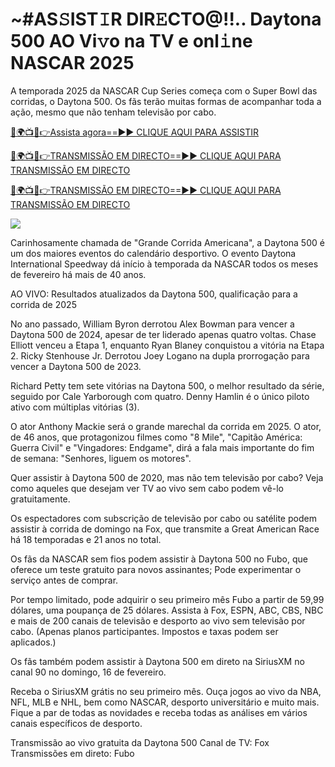 # ~#AS𝚂IST𝙸R DIR𝙴CTO@!!.. Daytona 500 AO Vi𝚟o na TV e onl𝚒ne NASCAR 2025 #

A temporada 2025 da NASCAR Cup Series começa com o Super Bowl das corridas, o Daytona 500. Os fãs terão muitas formas de acompanhar toda a ação, mesmo que não tenham televisão por cabo.

[🔴🌍📺📱👉Assista agora==►► CLIQUE AQUI PARA ASSISTIR](https://t.co/BZ3uwsHPH6)

[🔴🌍📺📱👉TRANSMISSÃO EM DIRECTO==►► CLIQUE AQUI PARA TRANSMISSÃO EM DIRECTO](https://t.co/BZ3uwsHPH6)

[🔴🌍📺📱👉TRANSMISSÃO EM DIRECTO==►► CLIQUE AQUI PARA TRANSMISSÃO EM DIRECTO](https://t.co/BZ3uwsHPH6)

<a href="https://t.co/BZ3uwsHPH6" rel="nofollow" data-target="animated-image.originalLink"><img src="https://camo.githubusercontent.com/1be82823e85778f8a57db5ea2a2e46822e8721e5be32dc31a466a7df3bb16d49/68747470733a2f2f636c6173736963616c7363686f6f6c6f6662616c6c65746c692e636f6d2f6e686b2f72676273727465672e676966" data-canonical-src="https://classicalschoolofballetli.com/nhk/rgbsrteg.gif" style="max-width: 100%; display: inline-block;" data-target="animated-image.originalImage"></a>

Carinhosamente chamada de "Grande Corrida Americana", a Daytona 500 é um dos maiores eventos do calendário desportivo. O evento Daytona International Speedway dá início à temporada da NASCAR todos os meses de fevereiro há mais de 40 anos.

AO VIVO: Resultados atualizados da Daytona 500, qualificação para a corrida de 2025

No ano passado, William Byron derrotou Alex Bowman para vencer a Daytona 500 de 2024, apesar de ter liderado apenas quatro voltas. Chase Elliott venceu a Etapa 1, enquanto Ryan Blaney conquistou a vitória na Etapa 2. Ricky Stenhouse Jr. Derrotou Joey Logano na dupla prorrogação para vencer a Daytona 500 de 2023.

Richard Petty tem sete vitórias na Daytona 500, o melhor resultado da série, seguido por Cale Yarborough com quatro. Denny Hamlin é o único piloto ativo com múltiplas vitórias (3).

O ator Anthony Mackie será o grande marechal da corrida em 2025. O ator, de 46 anos, que protagonizou filmes como "8 Mile", "Capitão América: Guerra Civil" e "Vingadores: Endgame", dirá a fala mais importante do fim de semana: "Senhores, liguem os motores".

Quer assistir à Daytona 500 de 2020, mas não tem televisão por cabo? Veja como aqueles que desejam ver TV ao vivo sem cabo podem vê-lo gratuitamente.

Os espectadores com subscrição de televisão por cabo ou satélite podem assistir à corrida de domingo na Fox, que transmite a Great American Race há 18 temporadas e 21 anos no total.

Os fãs da NASCAR sem fios podem assistir à Daytona 500 no Fubo, que oferece um teste gratuito para novos assinantes; Pode experimentar o serviço antes de comprar.

Por tempo limitado, pode adquirir o seu primeiro mês Fubo a partir de 59,99 dólares, uma poupança de 25 dólares. Assista à Fox, ESPN, ABC, CBS, NBC e mais de 200 canais de televisão e desporto ao vivo sem televisão por cabo. (Apenas planos participantes. Impostos e taxas podem ser aplicados.)

Os fãs também podem assistir à Daytona 500 em direto na SiriusXM no canal 90 no domingo, 16 de fevereiro.

Receba o SiriusXM grátis no seu primeiro mês. Ouça jogos ao vivo da NBA, NFL, MLB e NHL, bem como NASCAR, desporto universitário e muito mais. Fique a par de todas as novidades e receba todas as análises em vários canais específicos de desporto.

Transmissão ao vivo gratuita da Daytona 500
Canal de TV: Fox
Transmissões em direto: Fubo
